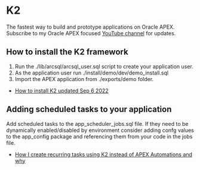 # K2 

The fastest way to build and prototype applications on Oracle APEX. Subscribe to my Oracle APEX focused [YouTube channel](https://www.youtube.com/channel/UC8cIGO-lRvWM-mPtJdO_9XQ) for updates.

## How to install the K2 framework

1. Run the ./lib/arcsql/arcsql_user.sql script to create your application user.
2. As the application user run ./install/demo/dev/demo_install.sql
3. Import the APEX application from ./exports/demo folder.

* [How to install K2 updated Sep 6 2022](https://youtu.be/FKdsuL_oYgw)

## Adding scheduled tasks to your application

Add scheduled tasks to the app_scheduler_jobs.sql file. If they need to be dynamically enabled/disabled by environment consider adding confg values to the app_config package and referencing them from your code in the jobs file.

* [How I create recurring tasks using K2 instead of APEX Automations and why](https://youtu.be/WxwzxSFhuS4)
